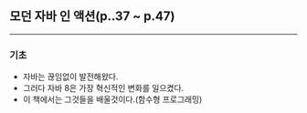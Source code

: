 ## 모던 자바 인 액션(p..37 ~ p.47)

---

### 기초

- 자바는 끊임없이 발전해왔다.
- 그러다 자바 8은 가장 혁신적인 변화를 일으켰다.
- 이 책에서는 그것들을 배울것이다.(함수형 프로그래밍)
